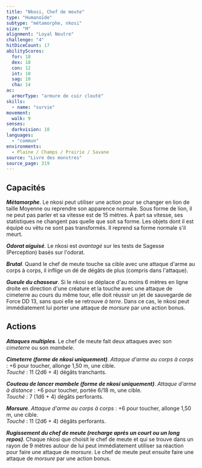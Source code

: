 ```yaml
---
title: "Nkosi, Chef de meute"
type: "Humanoïde"
subtype: "métamorphe, nkosi"
size: "M"
alignment: "Loyal Neutre"
challenge: "4"
hitDiceCount: 17
abilityScores:
  for: 18
  dex: 18
  con: 12
  int: 10
  sag: 10
  cha: 14
ac: 
  armorType: "armure de cuir clouté"
skills: 
  - name: "survie"
movement: 
  walk: 9
senses: 
  darkvision: 18
languages: 
  - "commun"
environments:
  - Plaine / Champs / Prairie / Savane
source: "Livre des monstres"
source_page: 319
---
```

## Capacités
_**Métamorphe**_. Le nkosi peut utiliser une action pour se changer en lion de taille Moyenne ou reprendre son apparence normale. Sous forme de lion, il ne peut pas parler et sa vitesse est de 15 mètres. À part sa vitesse, ses statistiques ne changent pas quelle que soit sa forme. Les objets dont il est équipé ou vêtu ne sont pas transformés. Il reprend sa forme normale s'il meurt.

_**Odorat aiguisé**_. Le nkosi est _avantagé_ sur les tests de Sagesse (Perception) basés sur l'odorat.

_**Brutal**_. Quand le chef de meute touche sa cible avec une attaque d'arme au corps à corps, il inflige un dé de dégâts de plus (compris dans l'attaque).

_**Gueule du chasseur**_. Si le nkosi se déplace d'au moins 6 mètres en ligne droite en direction d'une créature et la touche avec une attaque de cimeterre au cours du même tour, elle doit réussir un jet de sauvegarde de Force DD 13, sans quoi elle se retrouve _à terre_. Dans ce cas, le nkosi peut immédiatement lui porter une attaque de _morsure_ par une action bonus.

## Actions
_**Attaques multiples**_. Le chef de meute fait deux attaques avec son _cimeterre_ ou son _mambele_.

_**Cimeterre (forme de nkosi uniquement)**_. _Attaque d'arme au corps à corps_ : +6 pour toucher, allonge 1,50 m, une cible.  
_Touché_ : 11 (2d6 + 4) dégâts tranchants.

_**Couteau de lancer mambele (forme de nkosi uniquement)**_. _Attaque d'arme à distance_ : +6 pour toucher, portée 6/18 m, une cible.  
_Touché_ : 7 (1d6 + 4) dégâts perforants.

_**Morsure**_. _Attaque d'arme au corps à corps_ : +6 pour toucher, allonge 1,50 m, une cible.  
_Touché_ : 11 (2d6 + 4) dégâts perforants.

_**Rugissement du chef de meute (recharge après un court ou un long repos)**_. Chaque nkosi que choisit le chef de meute et qui se trouve dans un rayon de 9 mètres autour de lui peut immédiatement utiliser sa réaction pour faire une attaque de _morsure_. Le chef de meute peut ensuite faire une attaque de _morsure_ par une action bonus.
